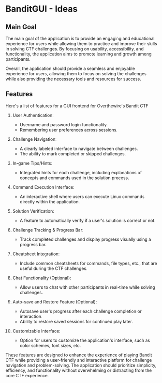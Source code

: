 # BanditGUI - Ideas

## Main Goal

The main goal of the application is to provide an engaging and educational experience for users while allowing them to practice and improve their skills in solving CTF challenges. By focusing on usability, accessibility, and functionality, the application aims to promote learning and growth among participants.

Overall, the application should provide a seamless and enjoyable experience for users, allowing them to focus on solving the challenges while also providing the necessary tools and resources for success.

## Features

Here's a list of features for a GUI frontend for Overthewire's Bandit CTF

1. User Authentication:
   - Username and password login functionality.
   - Remembering user preferences across sessions.

2. Challenge Navigation:
   - A clearly labeled interface to navigate between challenges.
   - The ability to mark completed or skipped challenges.

3. In-game Tips/Hints:
   - Integrated hints for each challenge, including explanations of concepts and commands used in the solution process.

4. Command Execution Interface:
   - An interactive shell where users can execute Linux commands directly within the application.

5. Solution Verification:
   - A feature to automatically verify if a user's solution is correct or not.
  
6. Challenge Tracking & Progress Bar:
   - Track completed challenges and display progress visually using a progress bar.

7. Cheatsheet Integration:
   - Include common cheatsheets for commands, file types, etc., that are useful during the CTF challenges.

8. Chat Functionality (Optional):
   - Allow users to chat with other participants in real-time while solving challenges.

9. Auto-save and Restore Feature (Optional):
   - Autosave user's progress after each challenge completion or interaction.
   - Ability to restore saved sessions for continued play later.

10. Customizable Interface:
    - Option for users to customize the application's interface, such as color schemes, font sizes, etc.

These features are designed to enhance the experience of playing Bandit CTF while providing a user-friendly and interactive platform for challenge navigation and problem-solving.
The application should prioritize simplicity, efficiency, and functionality without overwhelming or distracting from the core CTF experience.
